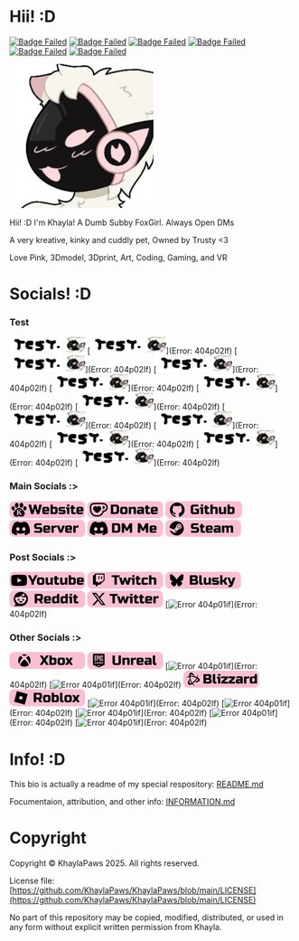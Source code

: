 # Hii! :D
<!-- Info Badges: -->
[![Badge Failed](https://badgen.net/badge/Female/She%2FHer%2FHers/?color=pink)](https://github.com/KhaylaPaws)
[![Badge Failed](https://badgen.net/badge/Owner/Trusty/?color=pink)](https://github.com/KhaylaPaws)
[![Badge Failed](https://badgen.net/badge/163cm/5'4"/?color=pink)](https://github.com/KhaylaPaws)
[![Badge Failed](https://badgen.net/badge/52kg/114lb/?color=pink)](https://github.com/KhaylaPaws)
[![Badge Failed](https://badgen.net/badge/Color/%23FBBED3/?color=pink)](https://github.com/KhaylaPaws)
[![Badge Failed](https://badgen.net/badge/Birthday/Oct%2010%202004/?color=pink)](https://github.com/KhaylaPaws)
<!-- Layout: (Pronouns) | (owner) | (height and weight) | (favorite color) | (Birthday) | (status) -->
<!-- Badges: She/Her/Hers | Public Property | 163cm/5'4" 52kg/114lb | Pink/White | Oct 10 2004 | Bleh -->

<!-- Image -->
![Image Failed to Load](./assets/profile.jpeg)

<!-- Bios (However many lines fit) -->
Hii! :D I'm Khayla! A Dumb Subby FoxGirl. Always Open DMs

A very kreative, kinky and cuddly pet, Owned by Trusty <3

Love Pink, 3Dmodel, 3Dprint, Art, Coding, Gaming, and VR
<!-- Primary Greeting, 57/60 57/60 -->
<!-- Primary Bio 58/60 115/120 -->
<!-- Secondary bios, 57/60 172/180 -->

<!-- Trait List --> <!-- Submissive/Obedient/KnotPocket/CuddleSlut -->
<!-- Kink List -->

# Socials! :D
### Test
<!-- Social Links -->
[![Image Failed to Load](./assets/Socialtest2.png)](404p02lf.com)
[![Image Failed to Load](./assets/Socialtest2.png)](Error: 404p02lf)
[![Image Failed to Load](./assets/Socialtest2.png)](Error: 404p02lf)
[![Image Failed to Load](./assets/Socialtest2.png)](Error: 404p02lf)
[![Image Failed to Load](./assets/Socialtest2.png)](Error: 404p02lf)
[![Image Failed to Load](./assets/Socialtest2.png)](Error: 404p02lf)
[![Image Failed to Load](./assets/Socialtest2.png)](Error: 404p02lf)
[![Image Failed to Load](./assets/Socialtest2.png)](Error: 404p02lf)
[![Image Failed to Load](./assets/Socialtest2.png)](Error: 404p02lf)
[![Image Failed to Load](./assets/Socialtest2.png)](Error: 404p02lf)
[![Image Failed to Load](./assets/Socialtest2.png)](Error: 404p02lf)
[![Image Failed to Load](./assets/Socialtest2.png)](Error: 404p02lf)

### Main Socials :>
[![Error 404p01if](./assets/Socials_website.png?v=5)](https://khaylapaws.me)
[![Error 404p01if](./assets/Socials_donate.png?v=5)](https://ko-fi.com/khaylapaws)
[![Error 404p01if](./assets/Socials_github.png?v=5)](https://github.com/KhaylaPaws)
[![Error 404p01if](./assets/Socials_discordserver.png?v=5)](https://discord.com/invite/RHbhhmF8An)
[![Error 404p01if](./assets/Socials_discordme.png?v=5)](http://discord.com/users/1367264632841961533)
[![Error 404p01if](./assets/Socials_steam.png?v=5)](https://steamcommunity.com/id/khaylapaws)

### Post Socials :>
[![Error 404p01if](./assets/Socials_youtube.png?=v5)](https://www.youtube.com/@KhaylaPaws)
[![Error 404p01if](./assets/Socials_twitch.png?v=5)](https://www.twitch.tv/khaylapaws)
[![Error 404p01if](./assets/Socials_blusky.png?v=5)](https://bsky.app/profile/khaylapaws.bsky.social)
[![Error 404p01if](./assets/Socials_reddit.png?v=5)](https://www.reddit.com/user/KhaylaPaws)
[![Error 404p01if](./assets/Socials_twitter.png?v=5)](https://x.com/KhaylaPaws)
[![Error 404p01if](./assets/Socials_tiktok.png)](Error: 404p02lf)

### Other Socials :>
[![Error 404p01if](./assets/Socials_xbox.png?v=5)](https://www.xbox.com/play/user/KhaylaPaws)
[![Error 404p01if](./assets/Socials_unreal.png?v=5)](https://epicgames.com/u/b84cb591504d43bfbc8d909ab30fa0e9)
[![Error 404p01if](./assets/Socials_playstation.png)](Error: 404p02lf)
[![Error 404p01if](./assets/Socials_bungie.png)](Error: 404p02lf)
[![Error 404p01if](./assets/Socials_blizzard.png?v=5)](https://www.overbuff.com/players/KhaylaPaws-1652)
[![Error 404p01if](./assets/Socials_roblox.png?v=5)](https://www.roblox.com/users/8496405137/profile)
[![Error 404p01if](./assets/Socials_ebay.png)](Error: 404p02lf)
[![Error 404p01if](./assets/Socials_paypal.png)](Error: 404p02lf)
[![Error 404p01if](./assets/Socials_anime.png)](Error: 404p02lf)
[![Error 404p01if](./assets/Socials_spotify.png)](Error: 404p02lf)
[![Error 404p01if](./assets/Socials_amazonmusic.png)](Error: 404p02lf)

<!--
<a href="https://github.com/KhaylaPaws">
  <img src="https://img.shields.io/static/v1?label=&message=GitHub&color=fbbed3&logo=github&logoColor=black&style=flat" style="transform: scale(1.5); transform-origin: top left;">
</a>
-->

# Info! :D
This bio is actually a readme of my special respository: [README.md](https://github.com/KhaylaPaws/KhaylaPaws/blob/main/README.md)

Focumentaion, attribution, and other info: [INFORMATION.md](https://github.com/KhaylaPaws/KhaylaPaws/blob/main/INFORMATION.md)

# Copyright

Copyright © KhaylaPaws 2025. All rights reserved.

License file: [https://github.com/KhaylaPaws/KhaylaPaws/blob/main/LICENSE](https://github.com/KhaylaPaws/KhaylaPaws/blob/main/LICENSE)

No part of this repository may be copied, modified, distributed, or used in any form without explicit written permission from Khayla.

